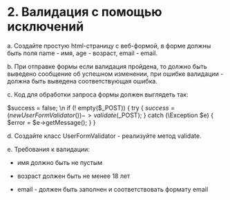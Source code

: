 # 2. Валидация с помощью исключений
a. Создайте простую html-страницу с веб-формой, в форме должны быть поля name - имя, age -
возраст, email - email.

b. При отправке формы если валидация пройдена, то должно быть выведено сообщение об
успешном изменении, при ошибке валидации - должна быть выведена соответствующая ошибка.

c. Код для обработки запроса формы должен выглядеть так:

$success = false;
\n if (! empty($_POST)) {
try {
$success = (new UserFormValidator())->validate($_POST);
} catch (\Exception $e) {
$error = $e->getMessage();
}
}

d. Создайте класс UserFormValidator - реализуйте метод validate.

e. Требования к валидации:

- имя должно быть не пустым

- возраст должен быть не менее 18 лет

- email - должен быть заполнен и соответствовать формату email
